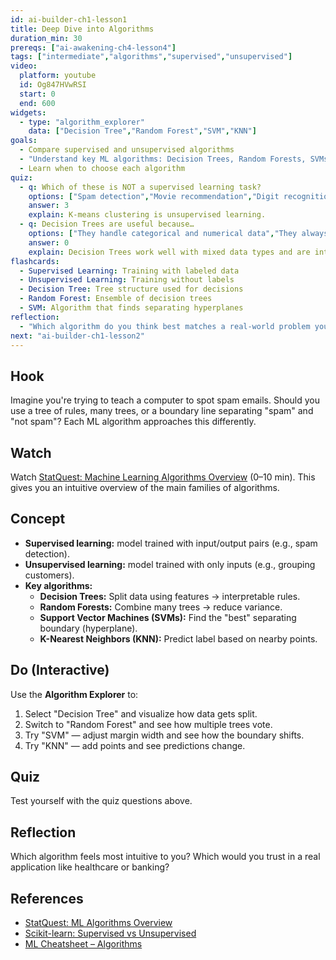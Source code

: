 ```yaml
---
id: ai-builder-ch1-lesson1
title: Deep Dive into Algorithms
duration_min: 30
prereqs: ["ai-awakening-ch4-lesson4"]
tags: ["intermediate","algorithms","supervised","unsupervised"]
video:
  platform: youtube
  id: Og847HVwRSI
  start: 0
  end: 600
widgets:
  - type: "algorithm_explorer"
    data: ["Decision Tree","Random Forest","SVM","KNN"]
goals:
  - Compare supervised and unsupervised algorithms
  - "Understand key ML algorithms: Decision Trees, Random Forests, SVMs, KNN"
  - Learn when to choose each algorithm
quiz:
  - q: Which of these is NOT a supervised learning task?
    options: ["Spam detection","Movie recommendation","Digit recognition","K-means clustering"]
    answer: 3
    explain: K-means clustering is unsupervised learning.
  - q: Decision Trees are useful because…
    options: ["They handle categorical and numerical data","They always outperform neural networks","They require no training data","They can't be interpreted"]
    answer: 0
    explain: Decision Trees work well with mixed data types and are interpretable.
flashcards:
  - Supervised Learning: Training with labeled data
  - Unsupervised Learning: Training without labels
  - Decision Tree: Tree structure used for decisions
  - Random Forest: Ensemble of decision trees
  - SVM: Algorithm that finds separating hyperplanes
reflection:
  - "Which algorithm do you think best matches a real-world problem you care about?"
next: "ai-builder-ch1-lesson2"
---
```


## Hook
Imagine you're trying to teach a computer to spot spam emails. Should you use a tree of rules, many trees, or a boundary line separating "spam" and "not spam"? Each ML algorithm approaches this differently.

## Watch
Watch [StatQuest: Machine Learning Algorithms Overview](https://www.youtube.com/watch?v=Og847HVwRSI) (0–10 min). This gives you an intuitive overview of the main families of algorithms.

## Concept
- **Supervised learning:** model trained with input/output pairs (e.g., spam detection).  
- **Unsupervised learning:** model trained with only inputs (e.g., grouping customers).  
- **Key algorithms:**
  - **Decision Trees:** Split data using features → interpretable rules.  
  - **Random Forests:** Combine many trees → reduce variance.  
  - **Support Vector Machines (SVMs):** Find the "best" separating boundary (hyperplane).  
  - **K-Nearest Neighbors (KNN):** Predict label based on nearby points.

## Do (Interactive)
Use the **Algorithm Explorer** to:
1. Select "Decision Tree" and visualize how data gets split.  
2. Switch to "Random Forest" and see how multiple trees vote.  
3. Try "SVM" — adjust margin width and see how the boundary shifts.  
4. Try "KNN" — add points and see predictions change.

## Quiz
Test yourself with the quiz questions above.

## Reflection
Which algorithm feels most intuitive to you? Which would you trust in a real application like healthcare or banking?

## References
- [StatQuest: ML Algorithms Overview](https://www.youtube.com/watch?v=Og847HVwRSI)  
- [Scikit-learn: Supervised vs Unsupervised](https://scikit-learn.org/stable/supervised_learning.html)  
- [ML Cheatsheet – Algorithms](https://ml-cheatsheet.readthedocs.io/en/latest/)

